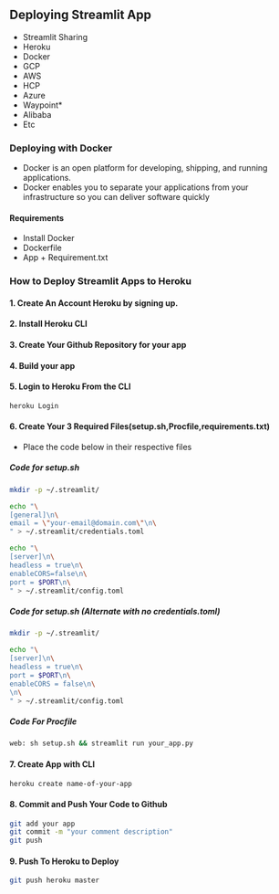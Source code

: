 ## Deploying Streamlit App
+ Streamlit Sharing
+ Heroku
+ Docker
+ GCP
+ AWS
+ HCP
+ Azure
+ Waypoint*
+ Alibaba
+ Etc

### Deploying with Docker
+ Docker is an open platform for developing, shipping, and running applications. 
+ Docker enables you to separate your applications from your infrastructure so you can deliver software quickly

#### Requirements
+ Install Docker
+ Dockerfile
+ App + Requirement.txt

### How to Deploy Streamlit Apps to Heroku

#### 1. Create An Account Heroku by signing up.
#### 2. Install Heroku CLI
#### 3. Create Your Github Repository for your app
#### 4. Build your app
#### 5. Login to Heroku From the CLI
```sh 
heroku Login
```
#### 6. Create Your 3 Required Files(setup.sh,Procfile,requirements.txt)
+ Place the code below in their respective files



##### Code for setup.sh
```sh
mkdir -p ~/.streamlit/

echo "\
[general]\n\
email = \"your-email@domain.com\"\n\
" > ~/.streamlit/credentials.toml

echo "\
[server]\n\
headless = true\n\
enableCORS=false\n\
port = $PORT\n\
" > ~/.streamlit/config.toml
```

##### Code for setup.sh (Alternate with no credentials.toml)
```sh
mkdir -p ~/.streamlit/

echo "\
[server]\n\
headless = true\n\
port = $PORT\n\
enableCORS = false\n\
\n\
" > ~/.streamlit/config.toml
```

##### Code For Procfile
```sh
web: sh setup.sh && streamlit run your_app.py
```

#### 7. Create App with CLI
```sh
heroku create name-of-your-app
```

#### 8. Commit and Push Your Code to Github
```sh
git add your app 
git commit -m "your comment description"
git push
```
#### 9. Push To Heroku to Deploy
```sh
git push heroku master
```



